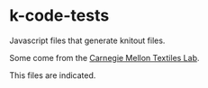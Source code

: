 # k-code-tests
Javascript files that generate knitout files.

Some come from the [Carnegie Mellon Textiles Lab](https://github.com/textiles-lab).

This files are indicated.
